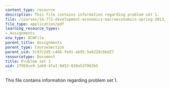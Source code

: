 ```yaml
---
content_type: resource
description: This file contains information regarding problem set 1.
file: /courses/14-772-development-economics-macroeconomics-spring-2013/27959ce91eb04fa10d52030a537063b5_MIT14_772S13_pset1.pdf
file_type: application/pdf
learning_resource_types:
- Assignments
ocw_type: OCWFile
parent_title: Assignments
parent_type: CourseSection
parent_uid: 5c97c2d5-c4bb-fe91-ab95-5e6228c6bd27
resourcetype: Document
title: Problem set 1
uid: 27959ce9-1eb0-4fa1-0d52-030a537063b5
---
```

This file contains information regarding problem set 1.


